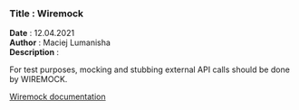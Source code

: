 <h3><b>Title</b> : Wiremock</h3>
<b>Date</b> : 12.04.2021<br>
<b>Author</b> : Maciej Lumanisha<br>
<b>Description</b> :<br>

For test purposes, mocking and stubbing external API calls should be done by WIREMOCK.

[Wiremock documentation](http://wiremock.org/)





